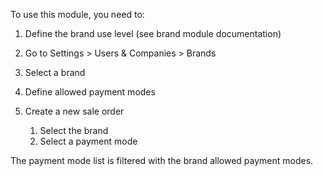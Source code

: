 To use this module, you need to:

1.  Define the brand use level (see brand module documentation)

2.  Go to Settings \> Users & Companies \> Brands

3.  Select a brand

4.  Define allowed payment modes

5.  Create a new sale order  
    1.  Select the brand
    2.  Select a payment mode

The payment mode list is filtered with the brand allowed payment modes.
